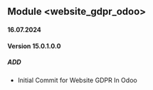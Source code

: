 ## Module <website_gdpr_odoo>

#### 16.07.2024
#### Version 15.0.1.0.0
##### ADD
- Initial Commit for Website GDPR In Odoo
